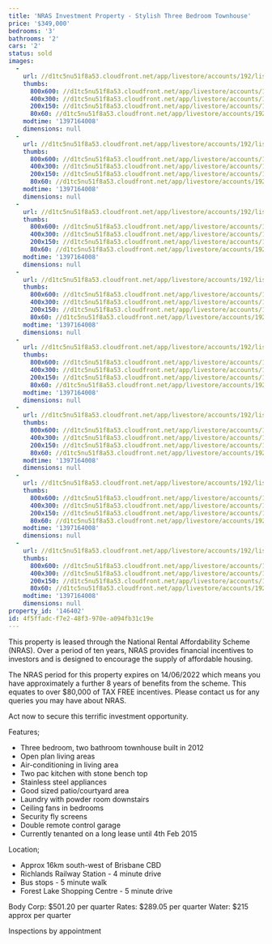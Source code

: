 ```yaml
---
title: 'NRAS Investment Property - Stylish Three Bedroom Townhouse'
price: '$349,000'
bedrooms: '3'
bathrooms: '2'
cars: '2'
status: sold
images:
  -
    url: //d1tc5nu51f8a53.cloudfront.net/app/livestore/accounts/192/listings/97957/images/20140303010952-86025_6039757175_20140411030024.jpg
    thumbs:
      800x600: //d1tc5nu51f8a53.cloudfront.net/app/livestore/accounts/192/listings/97957/images/20140303010952-86025_6039757175_20140411030024_800x600.jpg
      400x300: //d1tc5nu51f8a53.cloudfront.net/app/livestore/accounts/192/listings/97957/images/20140303010952-86025_6039757175_20140411030024_400x300.jpg
      200x150: //d1tc5nu51f8a53.cloudfront.net/app/livestore/accounts/192/listings/97957/images/20140303010952-86025_6039757175_20140411030024_200x150.jpg
      80x60: //d1tc5nu51f8a53.cloudfront.net/app/livestore/accounts/192/listings/97957/images/20140303010952-86025_6039757175_20140411030024_80x60.jpg
    modtime: '1397164008'
    dimensions: null
  -
    url: //d1tc5nu51f8a53.cloudfront.net/app/livestore/accounts/192/listings/97957/images/20140226120035-60597_9382620291_20140411030030.jpg
    thumbs:
      800x600: //d1tc5nu51f8a53.cloudfront.net/app/livestore/accounts/192/listings/97957/images/20140226120035-60597_9382620291_20140411030030_800x600.jpg
      400x300: //d1tc5nu51f8a53.cloudfront.net/app/livestore/accounts/192/listings/97957/images/20140226120035-60597_9382620291_20140411030030_400x300.jpg
      200x150: //d1tc5nu51f8a53.cloudfront.net/app/livestore/accounts/192/listings/97957/images/20140226120035-60597_9382620291_20140411030030_200x150.jpg
      80x60: //d1tc5nu51f8a53.cloudfront.net/app/livestore/accounts/192/listings/97957/images/20140226120035-60597_9382620291_20140411030030_80x60.jpg
    modtime: '1397164008'
    dimensions: null
  -
    url: //d1tc5nu51f8a53.cloudfront.net/app/livestore/accounts/192/listings/97957/images/20140226120003-10704_6411024691_20140411030030.jpg
    thumbs:
      800x600: //d1tc5nu51f8a53.cloudfront.net/app/livestore/accounts/192/listings/97957/images/20140226120003-10704_6411024691_20140411030030_800x600.jpg
      400x300: //d1tc5nu51f8a53.cloudfront.net/app/livestore/accounts/192/listings/97957/images/20140226120003-10704_6411024691_20140411030030_400x300.jpg
      200x150: //d1tc5nu51f8a53.cloudfront.net/app/livestore/accounts/192/listings/97957/images/20140226120003-10704_6411024691_20140411030030_200x150.jpg
      80x60: //d1tc5nu51f8a53.cloudfront.net/app/livestore/accounts/192/listings/97957/images/20140226120003-10704_6411024691_20140411030030_80x60.jpg
    modtime: '1397164008'
    dimensions: null
  -
    url: //d1tc5nu51f8a53.cloudfront.net/app/livestore/accounts/192/listings/97957/images/20140226120052-36890_9560755273_20140411030032.jpg
    thumbs:
      800x600: //d1tc5nu51f8a53.cloudfront.net/app/livestore/accounts/192/listings/97957/images/20140226120052-36890_9560755273_20140411030032_800x600.jpg
      400x300: //d1tc5nu51f8a53.cloudfront.net/app/livestore/accounts/192/listings/97957/images/20140226120052-36890_9560755273_20140411030032_400x300.jpg
      200x150: //d1tc5nu51f8a53.cloudfront.net/app/livestore/accounts/192/listings/97957/images/20140226120052-36890_9560755273_20140411030032_200x150.jpg
      80x60: //d1tc5nu51f8a53.cloudfront.net/app/livestore/accounts/192/listings/97957/images/20140226120052-36890_9560755273_20140411030032_80x60.jpg
    modtime: '1397164008'
    dimensions: null
  -
    url: //d1tc5nu51f8a53.cloudfront.net/app/livestore/accounts/192/listings/97957/images/20140226115943-35590_4801350473_20140411030032.jpg
    thumbs:
      800x600: //d1tc5nu51f8a53.cloudfront.net/app/livestore/accounts/192/listings/97957/images/20140226115943-35590_4801350473_20140411030032_800x600.jpg
      400x300: //d1tc5nu51f8a53.cloudfront.net/app/livestore/accounts/192/listings/97957/images/20140226115943-35590_4801350473_20140411030032_400x300.jpg
      200x150: //d1tc5nu51f8a53.cloudfront.net/app/livestore/accounts/192/listings/97957/images/20140226115943-35590_4801350473_20140411030032_200x150.jpg
      80x60: //d1tc5nu51f8a53.cloudfront.net/app/livestore/accounts/192/listings/97957/images/20140226115943-35590_4801350473_20140411030032_80x60.jpg
    modtime: '1397164008'
    dimensions: null
  -
    url: //d1tc5nu51f8a53.cloudfront.net/app/livestore/accounts/192/listings/97957/images/20140226115951-27601_108456462_20140411030032.jpg
    thumbs:
      800x600: //d1tc5nu51f8a53.cloudfront.net/app/livestore/accounts/192/listings/97957/images/20140226115951-27601_108456462_20140411030032_800x600.jpg
      400x300: //d1tc5nu51f8a53.cloudfront.net/app/livestore/accounts/192/listings/97957/images/20140226115951-27601_108456462_20140411030032_400x300.jpg
      200x150: //d1tc5nu51f8a53.cloudfront.net/app/livestore/accounts/192/listings/97957/images/20140226115951-27601_108456462_20140411030032_200x150.jpg
      80x60: //d1tc5nu51f8a53.cloudfront.net/app/livestore/accounts/192/listings/97957/images/20140226115951-27601_108456462_20140411030032_80x60.jpg
    modtime: '1397164008'
    dimensions: null
  -
    url: //d1tc5nu51f8a53.cloudfront.net/app/livestore/accounts/192/listings/97957/images/20140226115956-67960_5640149079_20140411030039.jpg
    thumbs:
      800x600: //d1tc5nu51f8a53.cloudfront.net/app/livestore/accounts/192/listings/97957/images/20140226115956-67960_5640149079_20140411030039_800x600.jpg
      400x300: //d1tc5nu51f8a53.cloudfront.net/app/livestore/accounts/192/listings/97957/images/20140226115956-67960_5640149079_20140411030039_400x300.jpg
      200x150: //d1tc5nu51f8a53.cloudfront.net/app/livestore/accounts/192/listings/97957/images/20140226115956-67960_5640149079_20140411030039_200x150.jpg
      80x60: //d1tc5nu51f8a53.cloudfront.net/app/livestore/accounts/192/listings/97957/images/20140226115956-67960_5640149079_20140411030039_80x60.jpg
    modtime: '1397164008'
    dimensions: null
  -
    url: //d1tc5nu51f8a53.cloudfront.net/app/livestore/accounts/192/listings/97957/images/20140226120027-28671_374014610_20140411030037.jpg
    thumbs:
      800x600: //d1tc5nu51f8a53.cloudfront.net/app/livestore/accounts/192/listings/97957/images/20140226120027-28671_374014610_20140411030037_800x600.jpg
      400x300: //d1tc5nu51f8a53.cloudfront.net/app/livestore/accounts/192/listings/97957/images/20140226120027-28671_374014610_20140411030037_400x300.jpg
      200x150: //d1tc5nu51f8a53.cloudfront.net/app/livestore/accounts/192/listings/97957/images/20140226120027-28671_374014610_20140411030037_200x150.jpg
      80x60: //d1tc5nu51f8a53.cloudfront.net/app/livestore/accounts/192/listings/97957/images/20140226120027-28671_374014610_20140411030037_80x60.jpg
    modtime: '1397164008'
    dimensions: null
property_id: '146402'
id: 4f5ffadc-f7e2-48f3-970e-a094fb31c19e
---
```

This property is leased through the National Rental Affordability Scheme (NRAS). Over a period of ten years, NRAS provides financial incentives to investors and is designed to encourage the supply of affordable housing. 

The NRAS period for this property expires on 14/06/2022 which means you have approximately a further 8 years of benefits from the scheme. This equates to over $80,000 of TAX FREE incentives. Please contact us for any queries you may have about NRAS.

Act now to secure this terrific investment opportunity. 

Features;

* Three bedroom, two bathroom townhouse built in 2012
* Open plan living areas
* Air-conditioning in living area
* Two pac kitchen with stone bench top
* Stainless steel appliances
* Good sized patio/courtyard area
* Laundry with powder room downstairs
* Ceiling fans in bedrooms
* Security fly screens
* Double remote control garage
* Currently tenanted on a long lease until 4th Feb 2015

Location;

* Approx 16km south-west of Brisbane CBD
* Richlands Railway Station - 4 minute drive
* Bus stops - 5 minute walk
* Forest Lake Shopping Centre - 5 minute drive

Body Corp: $501.20 per quarter
Rates: $289.05 per quarter
Water: $215 approx per quarter

Inspections by appointment